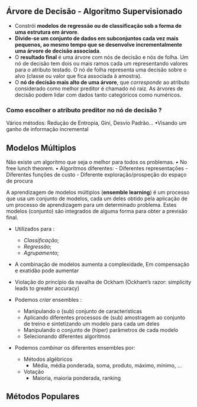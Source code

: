 ## Árvore de Decisão - Algoritmo Supervisionado

- Constrói **modelos de regressão ou de classificação sob a forma de uma estrutura em árvore**.
- **Divide-se um conjunto de dados em subconjuntos cada vez mais pequenos, ao mesmo tempo que se desenvolve incrementalmente uma árvore de decisão associada**.
- O **resultado final** é uma árvore com nós de decisão e nós de folha. Um nó de decisão tem dois ou mais ramos cada um representando valores para o atributo testado. O nó de folha representa uma decisão sobre o alvo (classe ou valor que fica associada à amostra).
- O **nó de decisão mais alto de uma árvore**, que *corresponde* ao atributo considerado como melhor preditor é chamado nó raiz. As árvores de decisão podem lidar com dados tanto categóricos como numéricos.

### Como escolher o atributo preditor no nó de decisão ?

Vários métodos: Redução de Entropia, Gini, Desvio Padrão... •Visando um ganho de informação incremental

## Modelos Múltiplos

Não existe um algoritmo que seja o melhor para todos os problemas. 
	• No free lunch theorem. 
• Algoritmos diferentes:
	- Diferentes representações 
	- Diferentes funções de custo 
	- Diferente exploração/prospeção do espaço de procura

A aprendizagem de modelos múltiplos (**ensemble learning**) é um processo que usa um conjunto de modelos, cada um deles obtido pela aplicação de um processo de aprendizagem para um determinado problema. Estes modelos (conjunto) são integrados de alguma forma para obter a previsão final.

- Utilizados para :
	- *Classificação*;
	- *Regressão*;
	- *Agrupamento*;

- A combinação de modelos aumenta a complexidade, Em compensação e exatidão pode aumentar
- Violação do princípio da navalha de Ockham (Ockham’s razor: simplicity leads to greater accuracy)

- Podemos *criar* ensembles :
	- Manipulando o (sub) conjunto de características
	- Aplicando diferentes processos de (sub) amostragem ao conjunto de treino e sintetizando um modelo para cada um deles
	- Manipulando o conjunto de (hiper) parâmetros de cada modelo
	- Selecionando diferentes algoritmos
- Podemos *combinar* os diferentes ensembles por:
	- Métodos algébricos 
		- Média, média ponderada, soma, produto, máximo, mínimo, … 
	- Votação 
		- Maioria, maioria ponderada, ranking

## Métodos Populares
